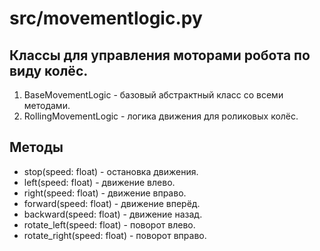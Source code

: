 # src/movementlogic.py

## Классы для управления моторами робота по виду колёс.
1. BaseMovementLogic - базовый абстрактный класс со всеми методами.
2. RollingMovementLogic - логика движения для роликовых колёс.

## Методы
- stop(speed: float) - остановка движения.
- left(speed: float) - движение влево.
- right(speed: float) - движение вправо.
- forward(speed: float) - движение вперёд.
- backward(speed: float) - движение назад.
- rotate_left(speed: float) - поворот влево.
- rotate_right(speed: float) - поворот вправо.